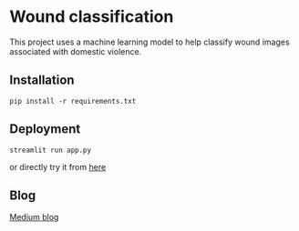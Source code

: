 # Wound classification
This project uses a machine learning model to help classify wound images associated with domestic violence.
## Installation
```
pip install -r requirements.txt
```

## Deployment
```
streamlit run app.py
```
or directly try it from [here](https://wound-classification-h6ypwussjonwuwcjsgcrrh.streamlit.app/)
## Blog
[Medium blog](https://medium.com/@jaimai2006/wound-classification-3d89dee6d402)